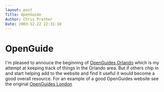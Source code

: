 ```yaml
---
layout: post
Title: OpenGuide  
Author: Chris Prather
Date: 2003-12-22 22:31:18
---
```


# OpenGuide
I'm pleased to annouce the beginning of <a title="Home - OpenGuides Orlando" href="http://openguide-orlando.prather.org/">OpenGuides Orlando</a> which is my attempt at keeping track of things in the Orlando area. But if others chip in and start helping add to the website and find it useful it would become a good overall resource. For an example of a good OpenGuides website see the  original <a href="http://www.openguides.org/london">OpenGuides London</a>


